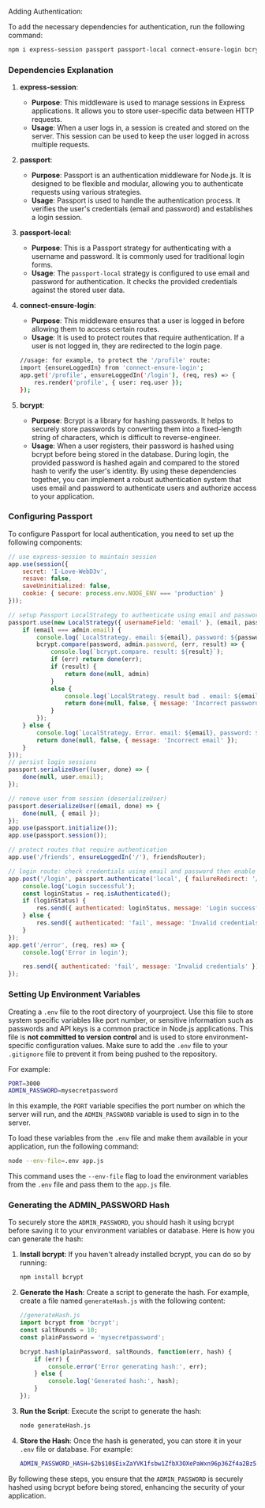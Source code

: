 Adding Authentication:

To add the necessary dependencies for authentication, run the following command:

```sh
npm i express-session passport passport-local connect-ensure-login bcrypt
```
### Dependencies Explanation

1. **express-session**:
    - **Purpose**: This middleware is used to manage sessions in Express applications. It allows you to store user-specific data between HTTP requests.
    - **Usage**: When a user logs in, a session is created and stored on the server. This session can be used to keep the user logged in across multiple requests.

2. **passport**:
    - **Purpose**: Passport is an authentication middleware for Node.js. It is designed to be flexible and modular, allowing you to authenticate requests using various strategies.
    - **Usage**: Passport is used to handle the authentication process. It verifies the user's credentials (email and password) and establishes a login session.

3. **passport-local**:
    - **Purpose**: This is a Passport strategy for authenticating with a username and password. It is commonly used for traditional login forms.
    - **Usage**: The `passport-local` strategy is configured to use email and password for authentication. It checks the provided credentials against the stored user data.

4. **connect-ensure-login**:
    - **Purpose**: This middleware ensures that a user is logged in before allowing them to access certain routes.
    - **Usage**: It is used to protect routes that require authentication. If a user is not logged in, they are redirected to the login page.
    ```sh
    //usage: for example, to protect the '/profile' route: 
    import {ensureLoggedIn} from 'connect-ensure-login';
    app.get('/profile', ensureLoggedIn('/login'), (req, res) => {
        res.render('profile', { user: req.user });
    });
    ```

5. **bcrypt**:
    - **Purpose**: Bcrypt is a library for hashing passwords. It helps to securely store passwords by converting them into a fixed-length string of characters, which is difficult to reverse-engineer.
    - **Usage**: When a user registers, their password is hashed using bcrypt before being stored in the database. During login, the provided password is hashed again and compared to the stored hash to verify the user's identity.
By using these dependencies together, you can implement a robust authentication system that uses email and password to authenticate users and authorize access to your application.

### Configuring Passport

To configure Passport for local authentication, you need to set up the following components:
```js
// use express-session to maintain session
app.use(session({
    secret: 'I-Love-WebD3v',
    resave: false,
    saveUninitialized: false,
    cookie: { secure: process.env.NODE_ENV === 'production' }
}));

// setup Passport LocalStrategy to authenticate using email and password
passport.use(new LocalStrategy({ usernameField: 'email' }, (email, password, done) => {
    if (email === admin.email) {
        console.log(`LocalStrategy. email: ${email}, password: ${password}`);
        bcrypt.compare(password, admin.password, (err, result) => {
            console.log(`bcrypt.compare. result: ${result}`);
            if (err) return done(err);
            if (result) {
                return done(null, admin)
            }
            else {
                console.log(`LocalStrategy. result bad . email: ${email}, password: ${password}`);
                return done(null, false, { message: 'Incorrect password' });
            }
        });
    } else {
        console.log(`LocalStrategy. Error. email: ${email}, password: ${password}`);
        return done(null, false, { message: 'Incorrect email' });
    }
}));
// persist login sessions
passport.serializeUser((user, done) => {
    done(null, user.email);
});

// remove user from session (deserializeUser)
passport.deserializeUser((email, done) => {
    done(null, { email });
});
app.use(passport.initialize());
app.use(passport.session());

// protect routes that require authentication
app.use('/friends', ensureLoggedIn('/'), friendsRouter);

// login route: check credentials using email and password then enable friend-contact div in index.html
app.post('/login', passport.authenticate('local', { failureRedirect: '/error' }), (req, res) => {
    console.log('Login successful');
    const loginStatus = req.isAuthenticated();
    if (loginStatus) {
        res.send({ authenticated: loginStatus, message: 'Login successful' });
    } else {
        res.send({ authenticated: 'fail', message: 'Invalid credentials' });
    }
});
app.get('/error', (req, res) => {
    console.log('Error in login');

    res.send({ authenticated: 'fail', message: 'Invalid credentials' });
});
``` 


### Setting Up Environment Variables
Creating a `.env` file to the root directory of yourproject. Use this file to store system specific variables like port number, or sensitive information such as passwords and API keys is a common practice in Node.js applications. This file is **not committed to version control** and is used to store environment-specific configuration values. Make sure to add the `.env` file to your `.gitignore` file to prevent it from being pushed to the repository.

For example:
```sh 
PORT=3000
ADMIN_PASSWORD=mysecretpassword
```
In this example, the `PORT` variable specifies the port number on which the server will run, and the `ADMIN_PASSWORD` variable is used to sign in to the server.

To load these variables from the `.env` file and make them available in your application, run the following command: 
```sh
node --env-file=.env app.js
```
This command uses the `--env-file` flag to load the environment variables from the `.env` file and pass them to the `app.js` file.

### Generating the ADMIN_PASSWORD Hash

To securely store the `ADMIN_PASSWORD`, you should hash it using bcrypt before saving it to your environment variables or database. Here is how you can generate the hash:

1. **Install bcrypt**:
    If you haven't already installed bcrypt, you can do so by running:
    ```sh
    npm install bcrypt
    ```

2. **Generate the Hash**:
    Create a script to generate the hash. For example, create a file named `generateHash.js` with the following content:
    ```js
    //generateHash.js   
    import bcrypt from 'bcrypt';
    const saltRounds = 10;
    const plainPassword = 'mysecretpassword';

    bcrypt.hash(plainPassword, saltRounds, function(err, hash) {
        if (err) {
            console.error('Error generating hash:', err);
        } else {
            console.log('Generated hash:', hash);
        }
    });
    ```

3. **Run the Script**:
    Execute the script to generate the hash:
    ```sh
    node generateHash.js
    ```

4. **Store the Hash**:
    Once the hash is generated, you can store it in your `.env` file or database. For example:
    ```sh
    ADMIN_PASSWORD_HASH=$2b$10$EixZaYVK1fsbw1ZfbX3OXePaWxn96p36Zf4a2Bz5Q39Q4uX9k3K6
    ```

By following these steps, you ensure that the `ADMIN_PASSWORD` is securely hashed using bcrypt before being stored, enhancing the security of your application.